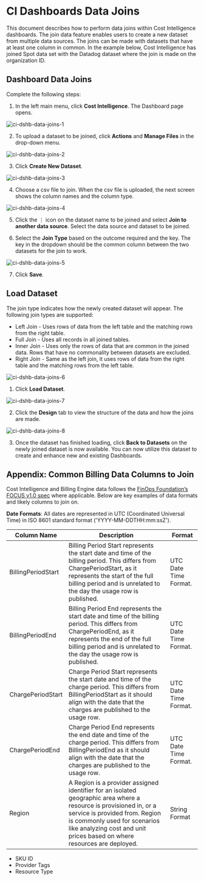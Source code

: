 # CI Dashboards Data Joins

This document describes how to perform data joins within Cost Intelligence dashboards. The join data feature enables users to create a new dataset from multiple data sources. The joins can be made with datasets that have at least one column in common. In the example below, Cost Intelligence has joined Spot data set with the Datadog dataset where the join is made on the organization ID. 

## Dashboard Data Joins 

Complete the following steps: 

1. In the left main menu, click **Cost Intelligence**. The Dashboard page opens. 

![ci-dshb-data-joins-1](https://github.com/spotinst/help/assets/106514736/4d78b66e-db8e-42f7-aa60-5d4df85824a6)

2. To upload a dataset to be joined, click **Actions** and **Manage Files** in the drop-down menu. 
 
![ci-dshb-data-joins-2](https://github.com/spotinst/help/assets/106514736/119a7360-f083-4329-a3ba-af88d188e3e8)

3. Click **Create New Dataset**. 

![ci-dshb-data-joins-3](https://github.com/spotinst/help/assets/106514736/2b07b37b-d479-4a42-9cf5-d50356c4691f)
 
4. Choose a csv file to join. When the csv file is uploaded, the next screen shows the column names and the column type. 

![ci-dshb-data-joins-4](https://github.com/spotinst/help/assets/106514736/76502f6a-4f0f-485a-98eb-0687c8820832)

5. Click the ⋮ icon on the dataset name to be joined and select **Join to another data source**. Select the data source and dataset to be joined. 

6. Select the **Join Type** based on the outcome required and the key. The key in the dropdown should be the common column between the two datasets for the join to work.  

![ci-dshb-data-joins-5](https://github.com/spotinst/help/assets/106514736/c715e5ab-0f45-44e8-a184-3b18457c4edb)

7. Click **Save**. 

## Load Dataset 

The join type indicates how the newly created dataset will appear. The following join types are supported: 

* Left Join - Uses rows of data from the left table and the matching rows from the right table. 
* Full Join - Uses all records in all joined tables. 
* Inner Join - Uses only the rows of data that are common in the joined data. Rows that have no commonality between datasets are excluded. 
* Right Join - Same as the left join, it uses rows of data from the right table and the matching rows from the left table. 

![ci-dshb-data-joins-6](https://github.com/spotinst/help/assets/106514736/68fb7ad4-bf40-473e-8319-ac8ef0d71ec7)

1. Click **Load Dataset**. 

![ci-dshb-data-joins-7](https://github.com/spotinst/help/assets/106514736/0fd48179-8929-4188-8c60-5b23ad8637a8)

2. Click the **Design** tab to view the structure of the data and how the joins are made. 

![ci-dshb-data-joins-8](https://github.com/spotinst/help/assets/106514736/8acb5ac3-e799-4619-8538-6005fb7a28fc)

3. Once the dataset has finished loading, click **Back to Datasets** on the newly joined dataset is now available. You can now utilize this dataset to create and enhance new and existing Dashboards. 

## Appendix: Common Billing Data Columns to Join 

Cost Intelligence and Billing Engine data follows the [FinOps Foundation’s FOCUS v1.0 spec](https://github.com/FinOps-Open-Cost-and-Usage-Spec/FOCUS_Spec/tree/v1.0-preview-cr) where applicable. Below are key examples of data formats and likely columns to join on. 

**Date Formats**: All dates are represented in UTC (Coordinated Universal Time) in ISO 8601 standard format ('YYYY-MM-DDTHH:mm:ssZ'). 

 
| Column Name         | Description                                                                                                                                                                                                                                                     | Format                 |
|---------------------|-----------------------------------------------------------------------------------------------------------------------------------------------------------------------------------------------------------------------------------------------------------------|------------------------|
| BillingPeriodStart  | Billing Period Start represents the start date and time of the billing period. This differs from ChargePeriodStart, as it represents the start of the full billing period and is unrelated to the day the usage row is published.                               | UTC Date Time Format.  |
| BillingPeriodEnd    | Billing Period End represents the start date and time of the billing period. This differs from ChargePeriodEnd, as it represents the end of the full billing period and is unrelated to the day the usage row is published.                                     | UTC Date Time Format.  |
| ChargePeriodStart   | Charge Period Start represents the start date and time of the charge period. This differs from BillingPeriodStart as it should align with the date that the charges are published to the usage row.                                                             | UTC Date Time Format.  |
| ChargePeriodEnd     | Charge Period End represents the end date and time of the charge period. This differs from BillingPeriodEnd as it should align with the date that the charges are published to the usage row.                                                                   | UTC Date Time Format.  |
| Region              | A Region is a provider assigned identifier for an isolated geographic area where a resource is provisioned in, or a service is provided from. Region is commonly used for scenarios like analyzing cost and unit prices based on where resources are deployed.  | String Format          |

* SKU ID 
* Provider Tags 
* Resource Type 
